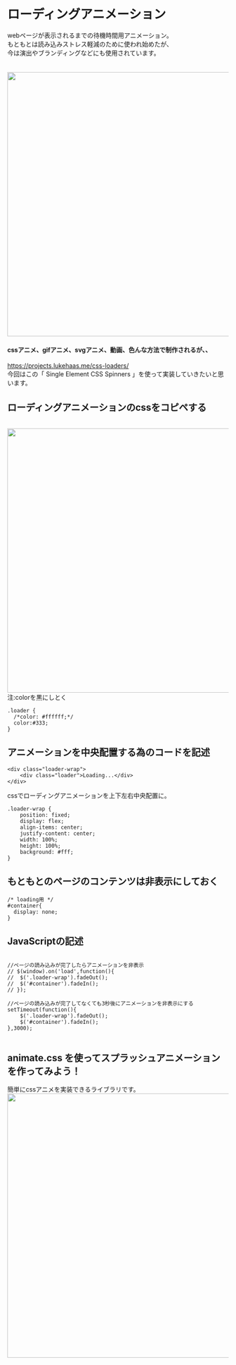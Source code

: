 # ローディングアニメーション
webページが表示されるまでの待機時間用アニメーション。  
もともとは読み込みストレス軽減のために使われ始めたが、  
今は演出やブランディングなどにも使用されています。  
<br>
<br>
<img src="https://github.com/55Kaerukun/JavaScript/blob/master/images/loding1.png" width="600px">


#### cssアニメ、gifアニメ、svgアニメ、動画、色んな方法で制作されるが、、
https://projects.lukehaas.me/css-loaders/  <br>
今回はこの「 Single Element CSS Spinners 」を使って実装していきたいと思います。


## ローディングアニメーションのcssをコピペする

<br>
<img src="https://github.com/55Kaerukun/JavaScript/blob/master/images/loding2.png" width="600px">
<br>
注:colorを黒にしとく<br>



```
.loader {
  /*color: #ffffff;*/
  color:#333;
}

```


## アニメーションを中央配置する為のコードを記述

```
<div class="loader-wrap">
	<div class="loader">Loading...</div>
</div>
```


cssでローディングアニメーションを上下左右中央配置に。

```
.loader-wrap {
    position: fixed;
    display: flex;
    align-items: center;
    justify-content: center;
    width: 100%;
    height: 100%;
    background: #fff;
}

```

## もともとのページのコンテンツは非表示にしておく

```
/* loading用 */
#container{
  display: none;
}

```

## JavaScriptの記述

```

//ページの読み込みが完了したらアニメーションを非表示
// $(window).on('load',function(){
// 	$('.loader-wrap').fadeOut();
//  $('#container').fadeIn();
// });

//ページの読み込みが完了してなくても3秒後にアニメーションを非表示にする
setTimeout(function(){
    $('.loader-wrap').fadeOut();
    $('#container').fadeIn();
},3000);


```


## animate.css を使ってスプラッシュアニメーションを作ってみよう！
簡単にcssアニメを実装できるライブラリです。
<img src="https://github.com/55Kaerukun/JavaScript/blob/master/images/animatecss.png" width="600px">
